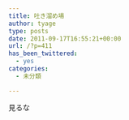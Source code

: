 ```yaml
---
title: 吐き溜め場
author: tyage
type: posts
date: 2011-09-17T16:55:21+00:00
url: /?p=411
has_been_twittered:
  - yes
categories:
  - 未分類

---
```

<p>見るな</p>
<p><script src="https://gist.github.com/1224129.js?file=gistfile1.txt"></script></p>
